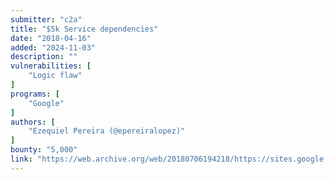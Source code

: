 ```yaml
---
submitter: "c2a"
title: "$5k Service dependencies"
date: "2018-04-16"
added: "2024-11-03"
description: ""
vulnerabilities: [
    "Logic flaw"
]
programs: [
    "Google"
]
authors: [
    "Ezequiel Pereira (@epereiralopez)"
]
bounty: "5,000"
link: "https://web.archive.org/web/20180706194218/https://sites.google.com/site/testsitehacking/-5k-service-dependencies"
---
```




